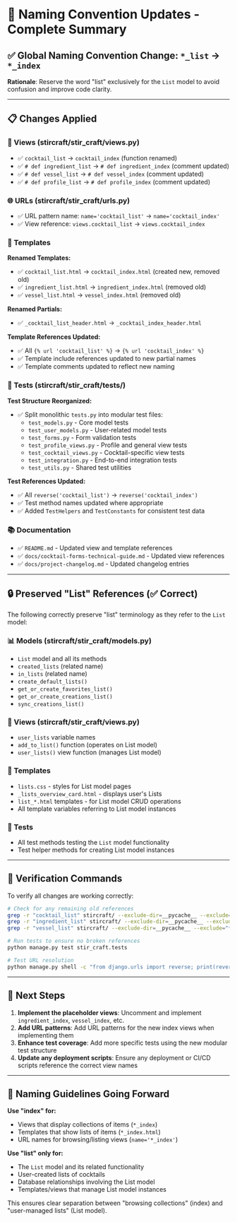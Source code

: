 # 🔄 Naming Convention Updates - Complete Summary

## ✅ Global Naming Convention Change: `*_list` → `*_index`

**Rationale**: Reserve the word "list" exclusively for the `List` model to avoid confusion and improve code clarity.

---

## 📋 Changes Applied

### 🎯 Views (stircraft/stir_craft/views.py)
- ✅ `cocktail_list` → `cocktail_index` (function renamed)
- ✅ `# def ingredient_list` → `# def ingredient_index` (comment updated)
- ✅ `# def vessel_list` → `# def vessel_index` (comment updated)  
- ✅ `# def profile_list` → `# def profile_index` (comment updated)

### 🌐 URLs (stircraft/stir_craft/urls.py)
- ✅ URL pattern name: `name='cocktail_list'` → `name='cocktail_index'`
- ✅ View reference: `views.cocktail_list` → `views.cocktail_index`

### 📄 Templates
**Renamed Templates:**
- ✅ `cocktail_list.html` → `cocktail_index.html` (created new, removed old)
- ✅ `ingredient_list.html` → `ingredient_index.html` (removed old)
- ✅ `vessel_list.html` → `vessel_index.html` (removed old)

**Renamed Partials:**
- ✅ `_cocktail_list_header.html` → `_cocktail_index_header.html`

**Template References Updated:**
- ✅ All `{% url 'cocktail_list' %}` → `{% url 'cocktail_index' %}`
- ✅ Template include references updated to new partial names
- ✅ Template comments updated to reflect new naming

### 🧪 Tests (stircraft/stir_craft/tests/)
**Test Structure Reorganized:**
- ✅ Split monolithic `tests.py` into modular test files:
  - `test_models.py` - Core model tests
  - `test_user_models.py` - User-related model tests  
  - `test_forms.py` - Form validation tests
  - `test_profile_views.py` - Profile and general view tests
  - `test_cocktail_views.py` - Cocktail-specific view tests
  - `test_integration.py` - End-to-end integration tests
  - `test_utils.py` - Shared test utilities

**Test References Updated:**
- ✅ All `reverse('cocktail_list')` → `reverse('cocktail_index')`
- ✅ Test method names updated where appropriate
- ✅ Added `TestHelpers` and `TestConstants` for consistent test data

### 📚 Documentation
- ✅ `README.md` - Updated view and template references
- ✅ `docs/cocktail-forms-technical-guide.md` - Updated view references
- ✅ `docs/project-changelog.md` - Updated changelog entries

---

## 🔒 Preserved "List" References (✅ Correct)

The following correctly preserve "list" terminology as they refer to the `List` model:

### 📊 Models (stircraft/stir_craft/models.py)
- `List` model and all its methods
- `created_lists` (related name)
- `in_lists` (related name)
- `create_default_lists()`
- `get_or_create_favorites_list()`
- `get_or_create_creations_list()`
- `sync_creations_list()`

### 🎯 Views (stircraft/stir_craft/views.py)
- `user_lists` variable names
- `add_to_list()` function (operates on List model)
- `user_lists()` view function (manages List model)

### 📄 Templates
- `lists.css` - styles for List model pages
- `_lists_overview_card.html` - displays user's Lists
- `list_*.html` templates - for List model CRUD operations
- All template variables referring to List model instances

### 🧪 Tests
- All test methods testing the `List` model functionality
- Test helper methods for creating List model instances

---

## 🚀 Verification Commands

To verify all changes are working correctly:

```bash
# Check for any remaining old references
grep -r "cocktail_list" stircraft/ --exclude-dir=__pycache__ --exclude="*.backup"
grep -r "ingredient_list" stircraft/ --exclude-dir=__pycache__ --exclude="*.backup" 
grep -r "vessel_list" stircraft/ --exclude-dir=__pycache__ --exclude="*.backup"

# Run tests to ensure no broken references
python manage.py test stir_craft.tests

# Test URL resolution
python manage.py shell -c "from django.urls import reverse; print(reverse('cocktail_index'))"
```

---

## 🎯 Next Steps

1. **Implement the placeholder views**: Uncomment and implement `ingredient_index`, `vessel_index`, etc.
2. **Add URL patterns**: Add URL patterns for the new index views when implementing them
3. **Enhance test coverage**: Add more specific tests using the new modular test structure
4. **Update any deployment scripts**: Ensure any deployment or CI/CD scripts reference the correct view names

---

## 📝 Naming Guidelines Going Forward

**Use "index" for:**
- Views that display collections of items (`*_index`)
- Templates that show lists of items (`*_index.html`)
- URL names for browsing/listing views (`name='*_index'`)

**Use "list" only for:**
- The `List` model and its related functionality
- User-created lists of cocktails
- Database relationships involving the List model
- Templates/views that manage List model instances

This ensures clear separation between "browsing collections" (index) and "user-managed lists" (List model).
